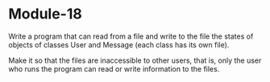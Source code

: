 # Module-18

Write a program that can read from a file and write to the file the states of objects of classes User and Message (each class has its own file).

Make it so that the files are inaccessible to other users, that is, only the user who runs the program can read or write information to the files.
